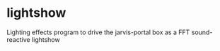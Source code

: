 # lightshow
Lighting effects program to drive the jarvis-portal box as a FFT sound-reactive lightshow
